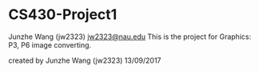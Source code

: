 # CS430-Project1
Junzhe Wang (jw2323) jw2323@nau.edu
This is the project for Graphics: P3, P6 image converting. 

created by Junzhe Wang (jw2323) 13/09/2017
